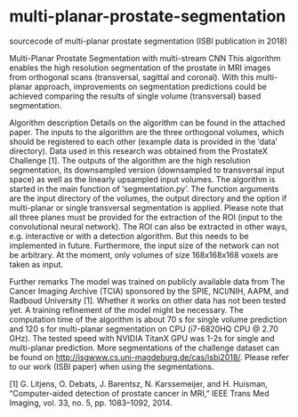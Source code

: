 # multi-planar-prostate-segmentation
sourcecode of multi-planar prostate segmentation (ISBI publication in 2018)

Multi-Planar Prostate Segmentation with multi-stream CNN
This algorithm enables the high resolution segmentation of the prostate in MRI images from orthogonal scans (transversal, sagittal and coronal). With this multi-planar approach, improvements on segmentation predictions could be achieved comparing the results of single volume (transversal) based segmentation.

Algorithm description
Details on the algorithm can be found in the attached paper. The inputs to the algorithm are the three orthogonal volumes, which should be registered to each other (example data is provided in the ‘data’ directory). Data used in this research was obtained from the ProstateX Challenge [1]. The outputs of the algorithm are the high resolution segmentation, its downsampled version (downsampled to transversal input space) as well as the linearly upsampled input volumes.
The algorithm is started in the main function of ‘segmentation.py’. The function arguments are the input directory of the volumes, the output directory and the option if multi-planar or single transversal segmentation is applied. Please note that all three planes must be provided for the extraction of the ROI (input to the convolutional neural network). The ROI can also be extracted in other ways, e.g. interactive or with a detection algorithm. But this needs to be implemented in future. Furthermore, the input size of the network can not be arbitrary. At the moment, only volumes of size 168x168x168 voxels are taken as input. 

Further remarks
The model was trained on publicly available data from The Cancer Imaging Archive (TCIA) sponsored by the SPIE, NCI/NIH, AAPM, and Radboud University [1]. Whether it works on other data has not been tested yet. A training refinement of the model might be necessary. 
The computation time of the algorithm is about 70 s for single volume prediction and 120 s for multi-planar segmentation on CPU (i7-6820HQ CPU @ 2.70 GHz). The tested speed with NVIDIA TitanX GPU was 1-2s for single and multi-planar prediction.
More segmentations of the challenge dataset can be found on http://isgwww.cs.uni-magdeburg.de/cas/isbi2018/. Please refer to our work (ISBI paper) when using the segmentations.


[1] G. Litjens, O. Debats, J. Barentsz, N. Karssemeijer, and H. Huisman, “Computer-aided detection of prostate cancer in MRI,” IEEE Trans Med Imaging, vol. 33, no. 5, pp. 1083–1092, 2014.
